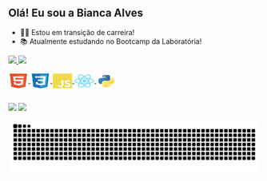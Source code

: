 ## Olá! Eu sou a Bianca Alves 
* 👩‍💻 Estou em transição de carreira!
* 📚 Atualmente estudando no Bootcamp da Laboratória!

 <div>
  <a href="https://github.com/biancacristinaalves">
  <img height="180em" src="https://github-readme-stats.vercel.app/api?username=biancacristinaalves&show_icons=true&theme=dracula&include_all_commits=true&count_private=true"/>
  <img height="180em" src="https://github-readme-stats.vercel.app/api/top-langs/?username=biancacristinaalves&layout=compact&langs_count=7&theme=dracula"/>
</div>
<div style="display: inline_block"><br>
  <img align="center" alt="Bia-HTML" height="30" width="40" src="https://raw.githubusercontent.com/devicons/devicon/master/icons/html5/html5-original.svg">
  <img align="center" alt="Bia-CSS" height="30" width="40" src="https://raw.githubusercontent.com/devicons/devicon/master/icons/css3/css3-original.svg">
  <img align="center" alt="Bia-Js" height="30" width="40" src="https://raw.githubusercontent.com/devicons/devicon/master/icons/javascript/javascript-plain.svg">
  <img align="center" alt="Bia-React" height="30" width="40" src="https://raw.githubusercontent.com/devicons/devicon/master/icons/react/react-original.svg">
  <img align="center" alt="Bia-Python" height="30" width="40" src="https://raw.githubusercontent.com/devicons/devicon/master/icons/python/python-original.svg">
</div>
  
  ##
 
<div> 
  <a href = "mailto:biancaacristinaalves@gmail.com"><img src="https://img.shields.io/badge/-Gmail-%23333?style=for-the-badge&logo=gmail&logoColor=white" target="_blank"></a>
  <a href = "www.linkedin.com/in/bianca-cristina-alves1" target="_blank"><img src="https://img.shields.io/badge/-LinkedIn-%230077B5?style=for-the badge&logo=linkedin&logoColor=white" target="_blank"></a> 
 
  ![Snake animation](https://github.com/biancacristinaalves/biancacristinaalves/blob/output/github-contribution-grid-snake.svg)
 
</div>
